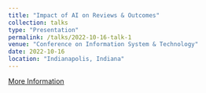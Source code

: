 ```yaml
---
title: "Impact of AI on Reviews & Outcomes"
collection: talks
type: "Presentation"
permalink: /talks/2022-10-16-talk-1
venue: "Conference on Information System & Technology"
date: 2022-10-16
location: "Indianapolis, Indiana"
---
```


<a href="https://sites.google.com/view/cist2022/">More Information</a>
